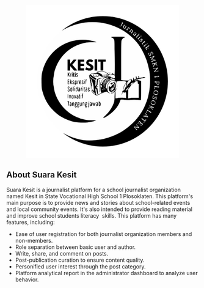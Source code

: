 <p align="center"><img src="public/kesit.png" width="400" alt="Laravel Logo"></p>

## About Suara Kesit
Suara Kesit is a journalist platform for a school journalist organization named Kesit in State Vocational High School 1 Plosoklaten. This platform's main purpose is to provide news and stories about school-related events and local community events. It's also intended to provide reading material and improve school students literacy  skills. This platform has many features, including:
- Ease of user registration for both journalist organization members and non-members. 
- Role separation between basic user and author.
- Write, share, and comment on posts.
- Post-publication curation to ensure content quality. 
- Personified user interest through the post category. 
- Platform analytical report in the administrator dashboard to analyze user behavior.
